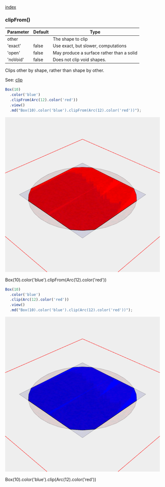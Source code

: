 [index](../../nb/api/index.md)
### clipFrom()
Parameter|Default|Type
---|---|---
other||The shape to clip
'exact'|false|Use exact, but slower, computations
'open'|false|May produce a surface rather than a solid
'noVoid'|false|Does not clip void shapes.
Clips other by shape, rather than shape by other.

See: [clip](../../nb/api/clip.md)

```JavaScript
Box(10)
  .color('blue')
  .clipFrom(Arc(12).color('red'))
  .view()
  .md("Box(10).color('blue').clipFrom(Arc(12).color('red'))");
```

![Image](clipFrom.md.$2.png)

Box(10).color('blue').clipFrom(Arc(12).color('red'))

```JavaScript
Box(10)
  .color('blue')
  .clip(Arc(12).color('red'))
  .view()
  .md("Box(10).color('blue').clip(Arc(12).color('red'))");
```

![Image](clipFrom.md.$3.png)

Box(10).color('blue').clip(Arc(12).color('red'))
